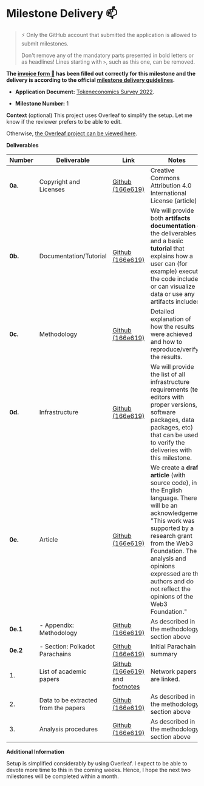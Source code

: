 # Milestone Delivery :mailbox:

> ⚡ Only the GitHub account that submitted the application is allowed to submit milestones.
>
> Don't remove any of the mandatory parts presented in bold letters or as headlines! Lines starting with `>`, such as this one, can be removed.

**The [invoice form :pencil:](https://docs.google.com/forms/d/e/1FAIpQLSfmNYaoCgrxyhzgoKQ0ynQvnNRoTmgApz9NrMp-hd8mhIiO0A/viewform) has been filled out correctly for this milestone and the delivery is according to the official [milestone delivery guidelines](https://github.com/w3f/Grants-Program/blob/master/docs/Support%20Docs/milestone-deliverables-guidelines.md).**

- **Application Document:** [Tokeneconomics Survey 2022](https://github.com/w3f/Grants-Program/blob/master/applications/tokenomics-survey-2022.md).

- **Milestone Number:** 1

**Context** (optional)
This project uses Overleaf to simplify the setup.
Let me know if the reviewer prefers to be able to edit.

Otherwise, [the Overleaf project can be viewed here](https://www.overleaf.com/read/wpwkmcztmytd).

**Deliverables**

| Number   | Deliverable                          | Link                                                                                                                                                                                                                 | Notes                                                                                                                                                                                                                                                                                           |
| -------- | ------------------------------------ | -------------------------------------------------------------------------------------------------------------------------------------------------------------------------------------------------------------------- | ----------------------------------------------------------------------------------------------------------------------------------------------------------------------------------------------------------------------------------------------------------------------------------------------- |
| **0a.**  | Copyright and Licenses               | [Github (166e619)](https://github.com/taqtiqa-mark/tokenomics-survey-2022/blob/166e619/LICENSE)                                                                                                                      | Creative Commons Attribution 4.0 International License (article)                                                                                                                                                                                                                                |
| **0b.**  | Documentation/Tutorial               | [Github (166e619)](https://github.com/taqtiqa-mark/tokenomics-survey-2022/blob/166e619/README.md)                                                                                                                    | We will provide both **artifacts documentation** of the deliverables and a basic **tutorial** that explains how a user can (for example) execute the code included or can visualize data or use any artifacts included.                                                                         |
| **0c.**  | Methodology                          | [Github (166e619)](https://github.com/taqtiqa-mark/tokenomics-survey-2022/blob/166e619/main.tex#L626)                                                                                                                | Detailed explanation of how the results were achieved and how to reproduce/verify the results.                                                                                                                                                                                                  |
| **0d.**  | Infrastructure                       | [Github (166e619)](https://github.com/taqtiqa-mark/tokenomics-survey-2022/blob/166e619/README.md#build-pdf)                                                                                                          | We will provide the list of all infrastructure requirements (text editors with proper versions, software packages, data packages, etc) that can be used to verify the deliveries with this milestone.                                                                                           |
| **0e.**  | Article                              | [Github (166e619)](https://raw.githubusercontent.com/taqtiqa-mark/tokenomics-survey-2022/main/milestone_1.pdf)                                                                                                       | We create a **draft article** (with source code), in the English language. There will be an acknowledgement "This work was supported by a research grant from the Web3 Foundation. The analysis and opinions expressed are the authors and do not reflect the opinions of the Web3 Foundation." |
| **0e.1** | - Appendix: Methodology              | [Github (166e619)](https://github.com/taqtiqa-mark/tokenomics-survey-2022/blob/166e619/main.tex#L626)                                                                                                                | As described in the methodology section above                                                                                                                                                                                                                                                   |
| **0e.2** | - Section: Polkadot Parachains       | [Github (166e619)](https://github.com/taqtiqa-mark/tokenomics-survey-2022/blob/166e619/main.tex#L228)                                                                                                                | Initial Parachain summary                                                                                                                                                                                                                                                                       |
| 1.       | List of academic papers              | [Github (166e619)](https://github.com/taqtiqa-mark/tokenomics-survey-2022/blob/166e619/annotated_bibliography.bib) and [footnotes](https://github.com/taqtiqa-mark/tokenomics-survey-2022/blob/166e619/main.tex#L60) | Network papers are linked.                                                                                                                                                                                                                                                                      |
| 2.       | Data to be extracted from the papers | [Github (166e619)](https://github.com/taqtiqa-mark/tokenomics-survey-2022/blob/166e619/main.tex#L569)                                                                                                                | As described in the methodology section above                                                                                                                                                                                                                                                   |
| 3.       | Analysis procedures                  | [Github (166e619)](https://github.com/taqtiqa-mark/tokenomics-survey-2022/blob/166e619/main.tex#L718)                                                                                                                | As described in the methodology section above                                                                                                                                                                                                                                                   |

**Additional Information**

Setup is simplified considerably by using Overleaf.
I expect to be able to devote more time to this in the coming weeks.
Hence, I hope the next two milestones will be completed within a month.
